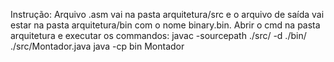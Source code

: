Instrução: Arquivo .asm vai na pasta arquitetura/src e o arquivo de saída vai estar na pasta arquitetura/bin com o nome binary.bin.
Abrir o cmd na pasta arquitetura e executar os commandos:
javac -sourcepath ./src/ -d ./bin/ ./src/Montador.java
java -cp bin Montador
  